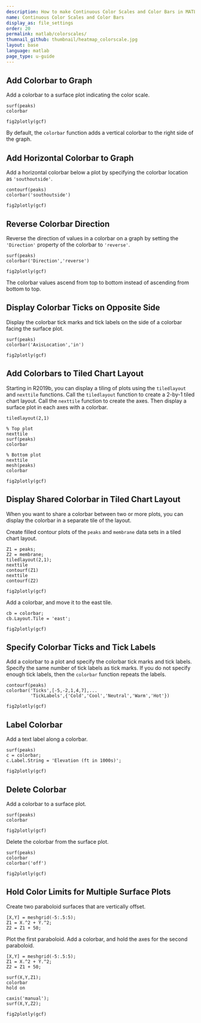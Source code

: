 ```yaml
---
description: How to make Continuous Color Scales and Color Bars in MATLAB<sup>&reg;</sup> with Plotly.
name: Continuous Color Scales and Color Bars
display_as: file_settings
order: 20
permalink: matlab/colorscales/
thumnail_github: thumbnail/heatmap_colorscale.jpg
layout: base
language: matlab
page_type: u-guide
---
```


## Add Colorbar to Graph

Add a colorbar to a surface plot indicating the color scale. 

```{matlab}
surf(peaks)
colorbar

fig2plotly(gcf)
```


By default, the `colorbar` function adds a vertical colorbar to the right side of the graph.



<!--------------------- EXAMPLE BREAK ------------------------->

## Add Horizontal Colorbar to Graph

Add a horizontal colorbar below a plot by specifying the colorbar location as `'southoutside'`.

```{matlab}
contourf(peaks)
colorbar('southoutside')

fig2plotly(gcf)
```


<!--------------------- EXAMPLE BREAK ------------------------->

## Reverse Colorbar Direction

Reverse the direction of values in a colorbar on a graph by setting the `'Direction'` property of the colorbar to `'reverse'`.

```{matlab}
surf(peaks)
colorbar('Direction','reverse')

fig2plotly(gcf)
```

The colorbar values ascend from top to bottom instead of ascending from bottom to top.



<!--------------------- EXAMPLE BREAK ------------------------->

## Display Colorbar Ticks on Opposite Side

Display the colorbar tick marks and tick labels on the side of a colorbar facing the surface plot. 

```{matlab}
surf(peaks)
colorbar('AxisLocation','in')

fig2plotly(gcf)
```

<!--------------------- EXAMPLE BREAK ------------------------->

## Add Colorbars to Tiled Chart Layout

Starting in R2019b, you can display a tiling of plots using the `tiledlayout` and `nexttile` functions. Call the `tiledlayout` function to create a 2-by-1 tiled chart layout. Call the `nexttile` function to create the axes. Then display a surface plot in each axes with a colorbar.

```{matlab}
tiledlayout(2,1)

% Top plot
nexttile 
surf(peaks)
colorbar

% Bottom plot
nexttile
mesh(peaks)
colorbar

fig2plotly(gcf)
```


<!--------------------- EXAMPLE BREAK ------------------------->

## Display Shared Colorbar in Tiled Chart Layout

When you want to share a colorbar between two or more plots, you can display the colorbar in a separate tile of the layout. 

Create filled contour plots of the `peaks` and `membrane` data sets in a tiled chart layout.

```{matlab}
Z1 = peaks;
Z2 = membrane;
tiledlayout(2,1);
nexttile
contourf(Z1)
nexttile
contourf(Z2)

fig2plotly(gcf)
```


Add a colorbar, and move it to the east tile.

```{matlab}
cb = colorbar;
cb.Layout.Tile = 'east';

fig2plotly(gcf)
```

<!--------------------- EXAMPLE BREAK ------------------------->

## Specify Colorbar Ticks and Tick Labels

Add a colorbar to a plot and specify the colorbar tick marks and tick labels. Specify the same number of tick labels as tick marks. If you do not specify enough tick labels, then the `colorbar` function repeats the labels.

```{matlab}
contourf(peaks)
colorbar('Ticks',[-5,-2,1,4,7],...
         'TickLabels',{'Cold','Cool','Neutral','Warm','Hot'})

fig2plotly(gcf)
```


<!--------------------- EXAMPLE BREAK ------------------------->

## Label Colorbar

Add a text label along a colorbar. 

```{matlab}
surf(peaks)
c = colorbar;
c.Label.String = 'Elevation (ft in 1000s)';

fig2plotly(gcf)
```

<!--------------------- EXAMPLE BREAK ------------------------->

## Delete Colorbar

Add a colorbar to a surface plot.

```{matlab}
surf(peaks)
colorbar

fig2plotly(gcf)
```

Delete the colorbar from the surface plot.

```{matlab}
surf(peaks)
colorbar
colorbar('off')

fig2plotly(gcf)
```


<!--------------------- EXAMPLE BREAK ------------------------->

## Hold Color Limits for Multiple Surface Plots

Create two paraboloid surfaces that are vertically offset.

```{matlab}
[X,Y] = meshgrid(-5:.5:5);
Z1 = X.^2 + Y.^2;
Z2 = Z1 + 50;
```

Plot the first paraboloid. Add a colorbar, and hold the axes for the second paraboloid. 


```{matlab}
[X,Y] = meshgrid(-5:.5:5);
Z1 = X.^2 + Y.^2;
Z2 = Z1 + 50;

surf(X,Y,Z1);
colorbar
hold on

caxis('manual');
surf(X,Y,Z2);

fig2plotly(gcf)
```

<!--------------------- EXAMPLE BREAK ------------------------->